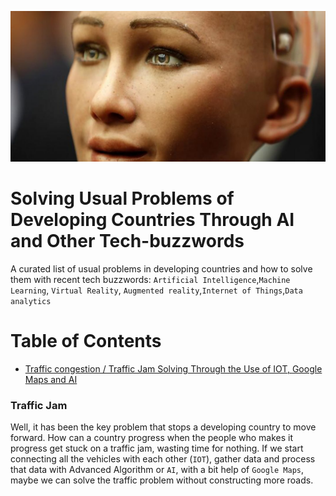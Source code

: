 ![Social AI Robot Sophia](assets/sofia.jpg)

# Solving Usual Problems of Developing Countries Through AI and Other Tech-buzzwords

A curated list of usual problems in developing countries and how to solve them with recent tech buzzwords: `Artificial Intelligence`,`Machine Learning`, `Virtual Reality`, `Augmented reality`,`Internet of Things`,`Data analytics`

# Table of Contents
- [Traffic congestion / Traffic Jam Solving Through the Use of IOT, Google Maps and AI](#traffic-jam)


### Traffic Jam
Well, it has been the key problem that stops a developing country to move forward. How can a country progress when the people who makes it progress get stuck on a traffic jam, wasting time for nothing. If we start connecting all the vehicles with each other (`IOT`), gather data and process that data with Advanced Algorithm or `AI`, with a bit help of `Google Maps`, maybe we can solve the traffic problem without constructing more roads.